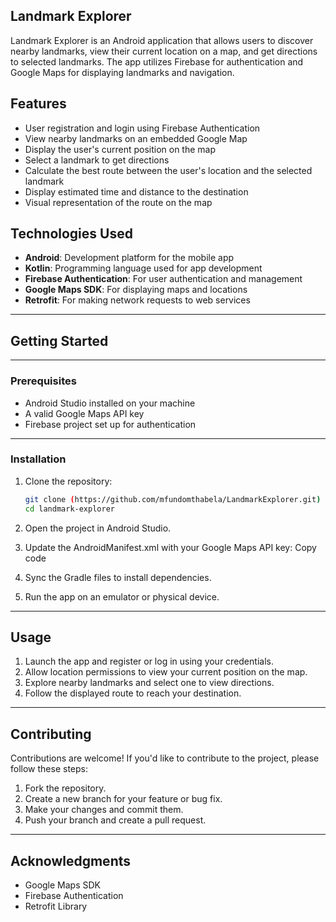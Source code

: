 ## Landmark Explorer
Landmark Explorer is an Android application that allows users to discover nearby landmarks, view their current location on a map, and get directions to selected landmarks. The app utilizes Firebase for authentication and Google Maps for displaying landmarks and navigation.

## Features
- User registration and login using Firebase Authentication
- View nearby landmarks on an embedded Google Map
- Display the user's current position on the map
- Select a landmark to get directions
- Calculate the best route between the user's location and the selected landmark
- Display estimated time and distance to the destination
- Visual representation of the route on the map

## Technologies Used
- **Android**: Development platform for the mobile app
- **Kotlin**: Programming language used for app development
- **Firebase Authentication**: For user authentication and management
- **Google Maps SDK**: For displaying maps and locations
- **Retrofit**: For making network requests to web services
---
## Getting Started
---
### Prerequisites
- Android Studio installed on your machine
- A valid Google Maps API key
- Firebase project set up for authentication
---
### Installation
1. Clone the repository:

   ```bash
   git clone (https://github.com/mfundomthabela/LandmarkExplorer.git)
   cd landmark-explorer
2. Open the project in Android Studio.
3. Update the AndroidManifest.xml with your Google Maps API key:
    Copy code
      <meta-data
        android:name="com.google.android.geo.API_KEY"
        android:value="YOUR_API_KEY_HERE" />
4. Sync the Gradle files to install dependencies.
5. Run the app on an emulator or physical device.
---
## Usage
1. Launch the app and register or log in using your credentials.
2. Allow location permissions to view your current position on the map.
3. Explore nearby landmarks and select one to view directions.
4. Follow the displayed route to reach your destination.
 ---  
## Contributing
Contributions are welcome! If you'd like to contribute to the project, please follow these steps:
1. Fork the repository.
2. Create a new branch for your feature or bug fix.
3. Make your changes and commit them.
4. Push your branch and create a pull request.
---
## Acknowledgments
- Google Maps SDK
- Firebase Authentication
- Retrofit Library

